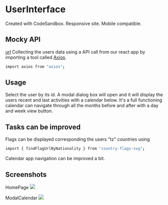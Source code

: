 # UserInterface

Created with CodeSandbox. Responsive site. Mobile compatible.

## Mocky API

[url](https://pip.pypa.io/en/stable/)
Collecting the users data using a API call from our react app by importing a tool called [Axios](https://www.digitalocean.com/community/tutorials/react-axios-react).

```bash
import axios from "axios";
```

## Usage

Select the user by its id. A modal dialog box will open and it will display the users recent and last activities with a calendar below. It's a full functioning calendar can navigate through all the months before and after with a day and week view button.

## Tasks can be improved

Flags can be displayed corresponding the users "tz" countries using

```bash
import { findFlagUrlByNationality } from "country-flags-svg";
```

Calendar app navigation can be improved a bit.

## Screenshots

HomePage
![](<https://uploads.codesandbox.io/uploads/user/43b411f3-691a-4468-9bb0-9888cb3261ef/3FMB-Screenshot+(7).png>)

ModalCalendar
![](<https://uploads.codesandbox.io/uploads/user/43b411f3-691a-4468-9bb0-9888cb3261ef/PRsp-Screenshot+(9).png>)
